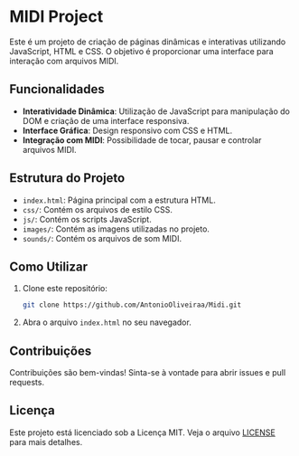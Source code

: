 # MIDI Project

Este é um projeto de criação de páginas dinâmicas e interativas utilizando JavaScript, HTML e CSS. O objetivo é proporcionar uma interface para interação com arquivos MIDI.

## Funcionalidades

- **Interatividade Dinâmica**: Utilização de JavaScript para manipulação do DOM e criação de uma interface responsiva.
- **Interface Gráfica**: Design responsivo com CSS e HTML.
- **Integração com MIDI**: Possibilidade de tocar, pausar e controlar arquivos MIDI.

## Estrutura do Projeto

- `index.html`: Página principal com a estrutura HTML.
- `css/`: Contém os arquivos de estilo CSS.
- `js/`: Contém os scripts JavaScript.
- `images/`: Contém as imagens utilizadas no projeto.
- `sounds/`: Contém os arquivos de som MIDI.

## Como Utilizar

1. Clone este repositório:
    ```sh
    git clone https://github.com/AntonioOliveiraa/Midi.git
    ```
2. Abra o arquivo `index.html` no seu navegador.

## Contribuições

Contribuições são bem-vindas! Sinta-se à vontade para abrir issues e pull requests.

## Licença

Este projeto está licenciado sob a Licença MIT. Veja o arquivo [LICENSE](LICENSE) para mais detalhes.
